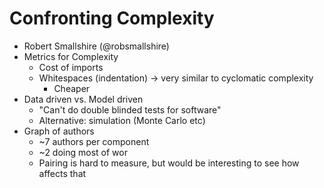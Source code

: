# Confronting Complexity

* Robert Smallshire (@robsmallshire)
* Metrics for Complexity
  * Cost of imports
  * Whitespaces (indentation) -> very similar to cyclomatic complexity
    * Cheaper
* Data driven vs. Model driven
  * "Can't do double blinded tests for software"
  * Alternative: simulation (Monte Carlo etc)
* Graph of authors
  * ~7 authors per component
  * ~2 doing most of wor
  * Pairing is hard to measure, but would be interesting to see how affects that

